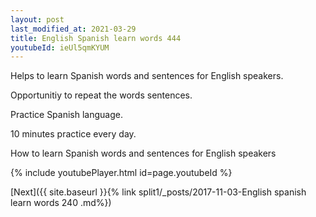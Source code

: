 ```yaml
---
layout: post
last_modified_at: 2021-03-29
title: English Spanish learn words 444 
youtubeId: ieUl5qmKYUM
---
```

 
 
Helps to learn Spanish words and sentences for English speakers.

Opportunitiy to repeat the words sentences. 

Practice Spanish language. 
 
10 minutes practice every day. 
 
How to learn Spanish words and sentences for English speakers 
 
{% include youtubePlayer.html id=page.youtubeId %}
 
 
[Next]({{ site.baseurl }}{% link  split1/_posts/2017-11-03-English spanish learn words 240 .md%})
 
